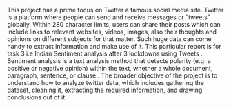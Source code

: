 This project has a prime focus on Twitter a famous social
media site. Twitter is a platform where people can send and
receive messages or “tweets” globally. Within 280 character
limits, users can share their posts which can include links to
relevant websites, videos, images, also their thoughts and
opinions on different subjects for that matter. Such huge data
can come handy to extract information and make use of it.
This particular report is for task 3 i.e Indian Sentiment
analysis after 3 lockdowns using Tweets . Sentiment analysis is
a text analysis method that detects polarity (e.g. a positive or
negative opinion) within the text, whether a whole document,
paragraph, sentence, or clause . The broader objective of the
project is to understand how to analyze twitter data, which
includes gathering the dataset, cleaning it, extracting the
required information, and drawing conclusions out of it.
